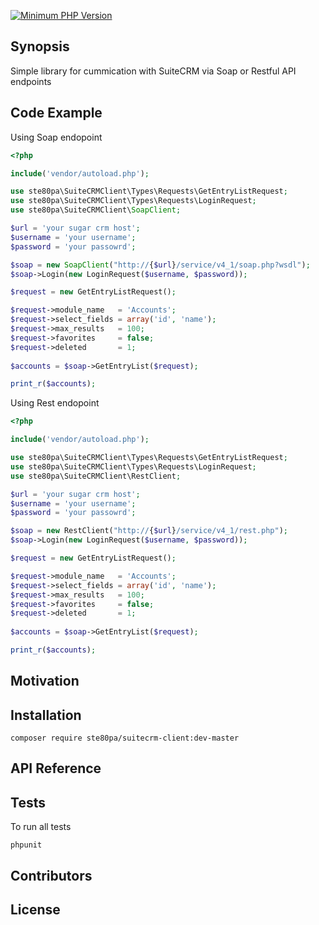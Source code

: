 [![Minimum PHP Version](https://img.shields.io/badge/php-%3E%3D%205.3-8892BF.svg)](https://php.net/)

## Synopsis

Simple library for cummication with SuiteCRM via Soap or Restful API endpoints

## Code Example

Using Soap endopoint

```php
<?php

include('vendor/autoload.php');

use ste80pa\SuiteCRMClient\Types\Requests\GetEntryListRequest;
use ste80pa\SuiteCRMClient\Types\Requests\LoginRequest;
use ste80pa\SuiteCRMClient\SoapClient;

$url = 'your sugar crm host';
$username = 'your username';
$password = 'your passowrd';

$soap = new SoapClient("http://{$url}/service/v4_1/soap.php?wsdl");
$soap->Login(new LoginRequest($username, $password));

$request = new GetEntryListRequest();

$request->module_name   = 'Accounts';
$request->select_fields = array('id', 'name');
$request->max_results   = 100;
$request->favorites     = false;
$request->deleted       = 1;
 
$accounts = $soap->GetEntryList($request); 

print_r($accounts);

```

Using Rest endopoint

```php
<?php

include('vendor/autoload.php');

use ste80pa\SuiteCRMClient\Types\Requests\GetEntryListRequest;
use ste80pa\SuiteCRMClient\Types\Requests\LoginRequest;
use ste80pa\SuiteCRMClient\RestClient;

$url = 'your sugar crm host';
$username = 'your username';
$password = 'your passowrd';

$soap = new RestClient("http://{$url}/service/v4_1/rest.php");
$soap->Login(new LoginRequest($username, $password));

$request = new GetEntryListRequest();

$request->module_name   = 'Accounts';
$request->select_fields = array('id', 'name');
$request->max_results   = 100;
$request->favorites     = false;
$request->deleted       = 1;
 
$accounts = $soap->GetEntryList($request); 

print_r($accounts);

```
## Motivation


## Installation

```
composer require ste80pa/suitecrm-client:dev-master
```
## API Reference


## Tests
To run all tests

```
phpunit
```

## Contributors


## License

